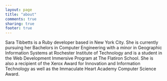 ```yaml
---
layout: page
title: "about"
comments: true
sharing: true
footer: true
---
```


Sara Tibbetts is a Ruby developer based in New York City.  She is currently pursuing her Bachelors in Computer Engineering with a minor in Geographic Information Systems at Rochester Institute of Technology and is a student in the Web Development Immersive Program at The Flatiron School.  She is also a recipient of the Xerox Award for Innovation and Information Technology as well as the Immaculate Heart Academy Computer Science Award. 